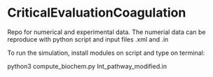 # CriticalEvaluationCoagulation
Repo for numerical and experimental data. The numerial data can be reproduce with python script and input files .xml and .in

To run the simulation, install modules on script and type on terminal:

python3 compute_biochem.py Int_pathway_modified.in
